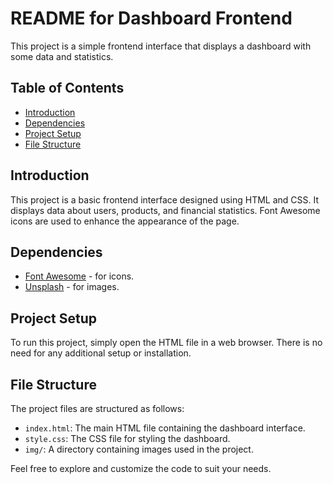 # README for Dashboard Frontend

This project is a simple frontend interface that displays a dashboard with some data and statistics.

## Table of Contents

- [Introduction](#introduction)
- [Dependencies](#dependencies)
- [Project Setup](#project-setup)
- [File Structure](#file-structure)

## Introduction

This project is a basic frontend interface designed using HTML and CSS. It displays data about users, products, and financial statistics. Font Awesome icons are used to enhance the appearance of the page.

## Dependencies

- [Font Awesome](https://fontawesome.com/) - for icons.
- [Unsplash](https://unsplash.com/) - for images.

## Project Setup

To run this project, simply open the HTML file in a web browser. There is no need for any additional setup or installation.

## File Structure

The project files are structured as follows:

- `index.html`: The main HTML file containing the dashboard interface.
- `style.css`: The CSS file for styling the dashboard.
- `img/`: A directory containing images used in the project.

Feel free to explore and customize the code to suit your needs.
